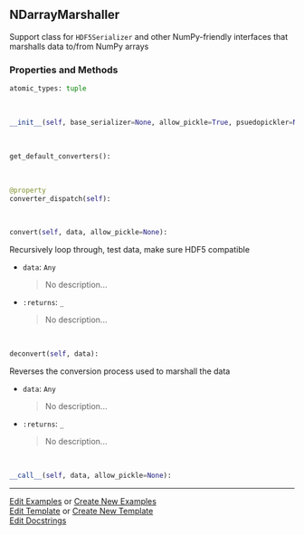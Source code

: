 ## <a id="McUtils.Scaffolding.Serializers.NDarrayMarshaller">NDarrayMarshaller</a>
Support class for `HDF5Serializer` and other
NumPy-friendly interfaces that marshalls data
to/from NumPy arrays

### Properties and Methods
```python
atomic_types: tuple
```
<a id="McUtils.Scaffolding.Serializers.NDarrayMarshaller.__init__" class="docs-object-method">&nbsp;</a>
```python
__init__(self, base_serializer=None, allow_pickle=True, psuedopickler=None, allow_records=False, all_dicts=False, converters=None): 
```

<a id="McUtils.Scaffolding.Serializers.NDarrayMarshaller.get_default_converters" class="docs-object-method">&nbsp;</a>
```python
get_default_converters(): 
```

<a id="McUtils.Scaffolding.Serializers.NDarrayMarshaller.converter_dispatch" class="docs-object-method">&nbsp;</a>
```python
@property
converter_dispatch(self): 
```

<a id="McUtils.Scaffolding.Serializers.NDarrayMarshaller.convert" class="docs-object-method">&nbsp;</a>
```python
convert(self, data, allow_pickle=None): 
```
Recursively loop through, test data, make sure HDF5 compatible
- `data`: `Any`
    >No description...
- `:returns`: `_`
    >No description...

<a id="McUtils.Scaffolding.Serializers.NDarrayMarshaller.deconvert" class="docs-object-method">&nbsp;</a>
```python
deconvert(self, data): 
```
Reverses the conversion process
        used to marshall the data
- `data`: `Any`
    >No description...
- `:returns`: `_`
    >No description...

<a id="McUtils.Scaffolding.Serializers.NDarrayMarshaller.__call__" class="docs-object-method">&nbsp;</a>
```python
__call__(self, data, allow_pickle=None): 
```





___

[Edit Examples](https://github.com/McCoyGroup/McUtils/edit/edit/ci/examples/ci/docs/McUtils/Scaffolding/Serializers/NDarrayMarshaller.md) or 
[Create New Examples](https://github.com/McCoyGroup/McUtils/new/edit/?filename=ci/examples/ci/docs/McUtils/Scaffolding/Serializers/NDarrayMarshaller.md) <br/>
[Edit Template](https://github.com/McCoyGroup/McUtils/edit/edit/ci/docs/ci/docs/McUtils/Scaffolding/Serializers/NDarrayMarshaller.md) or 
[Create New Template](https://github.com/McCoyGroup/McUtils/new/edit/?filename=ci/docs/templates/ci/docs/McUtils/Scaffolding/Serializers/NDarrayMarshaller.md) <br/>
[Edit Docstrings](https://github.com/McCoyGroup/McUtils/edit/edit/McUtils/Scaffolding/Serializers.py?message=Update%20Docs)
